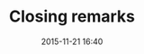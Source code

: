 ---
time: "4:40 - 5:15"
date: 2015-11-21 16:40
room:

title:  Closing remarks
speakers:
- Chanelle Henry
---